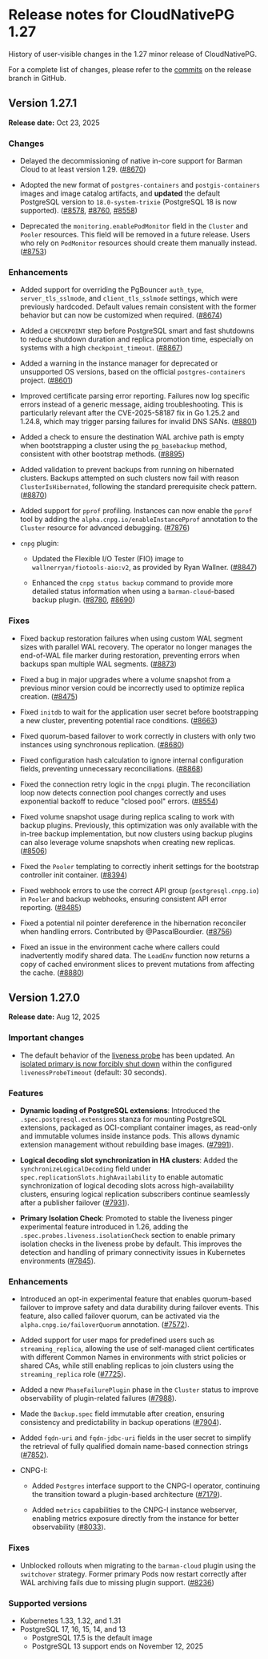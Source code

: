 # Release notes for CloudNativePG 1.27

History of user-visible changes in the 1.27 minor release of CloudNativePG.

For a complete list of changes, please refer to the
[commits](https://github.com/cloudnative-pg/cloudnative-pg/commits/release-1.27)
on the release branch in GitHub.

<!-- TODO: add to 1.27.1 when the fix is available
### Enhancements:

- Enabled simultaneous image and configuration changes, allowing you to update
  the container image (including PostgreSQL version or extensions) and
  PostgreSQL configuration settings in the same operation. The operator first
  applies the image change, followed by the configuration changes in a subsequent
  rollout, ensuring safe and consistent cluster updates
  ([#8115](https://github.com/cloudnative-pg/cloudnative-pg/pull/8115)).
-->

## Version 1.27.1

**Release date:** Oct 23, 2025

### Changes

<!-- NO: 1.25 -->
- Delayed the decommissioning of native in-core support for Barman Cloud to at
  least version 1.29.
  ([#8670](https://github.com/cloudnative-pg/cloudnative-pg/pull/8670))

- Adopted the new format of `postgres-containers` and `postgis-containers`
  images and image catalog artifacts, and **updated** the default PostgreSQL
  version to `18.0-system-trixie` (PostgreSQL 18 is now supported).
  ([#8578](https://github.com/cloudnative-pg/cloudnative-pg/pull/8578),
  [#8760](https://github.com/cloudnative-pg/cloudnative-pg/pull/8760),
  [#8558](https://github.com/cloudnative-pg/cloudnative-pg/pull/8558))

- Deprecated the `monitoring.enablePodMonitor` field in the `Cluster` and
  `Pooler` resources. This field will be removed in a future release. Users who
  rely on `PodMonitor` resources should create them manually instead.
  ([#8753](https://github.com/cloudnative-pg/cloudnative-pg/pull/8753))

### Enhancements

- Added support for overriding the PgBouncer `auth_type`, `server_tls_sslmode`,
  and `client_tls_sslmode` settings, which were previously hardcoded. Default
  values remain consistent with the former behavior but can now be customized
  when required.
  ([#8674](https://github.com/cloudnative-pg/cloudnative-pg/pull/8674))

- Added a `CHECKPOINT` step before PostgreSQL smart and fast shutdowns to
  reduce shutdown duration and replica promotion time, especially on systems
  with a high `checkpoint_timeout`.
  ([#8867](https://github.com/cloudnative-pg/cloudnative-pg/pull/8867))

- Added a warning in the instance manager for deprecated or unsupported OS
  versions, based on the official `postgres-containers` project.
  ([#8601](https://github.com/cloudnative-pg/cloudnative-pg/pull/8601))

- Improved certificate parsing error reporting. Failures now log specific
  errors instead of a generic message, aiding troubleshooting. This is
  particularly relevant after the CVE-2025-58187 fix in Go 1.25.2 and 1.24.8,
  which may trigger parsing failures for invalid DNS SANs.
  ([#8801](https://github.com/cloudnative-pg/cloudnative-pg/pull/8801))

- Added a check to ensure the destination WAL archive path is empty when
  bootstrapping a cluster using the `pg_basebackup` method, consistent with
  other bootstrap methods.
  ([#8895](https://github.com/cloudnative-pg/cloudnative-pg/pull/8895))

- Added validation to prevent backups from running on hibernated clusters.
  Backups attempted on such clusters now fail with reason
  `ClusterIsHibernated`, following the standard prerequisite check pattern.
  ([#8870](https://github.com/cloudnative-pg/cloudnative-pg/pull/8870))

- Added support for `pprof` profiling. Instances can now enable the `pprof`
  tool by adding the `alpha.cnpg.io/enableInstancePprof` annotation to the
  `Cluster` resource for advanced debugging.
  ([#7876](https://github.com/cloudnative-pg/cloudnative-pg/pull/7876))

- `cnpg` plugin:

   - Updated the Flexible I/O Tester (FIO) image to
     `wallnerryan/fiotools-aio:v2`, as provided by Ryan Wallner.
     ([#8847](https://github.com/cloudnative-pg/cloudnative-pg/pull/8847))

   - Enhanced the `cnpg status backup` command to provide more detailed status
     information when using a `barman-cloud`-based backup plugin.
     ([#8780](https://github.com/cloudnative-pg/cloudnative-pg/pull/8780),
     [#8690](https://github.com/cloudnative-pg/cloudnative-pg/pull/8690))

### Fixes

- Fixed backup restoration failures when using custom WAL segment sizes with
  parallel WAL recovery. The operator no longer manages the end-of-WAL file
  marker during restoration, preventing errors when backups span multiple WAL
  segments.
  ([#8873](https://github.com/cloudnative-pg/cloudnative-pg/pull/8873))

- Fixed a bug in major upgrades where a volume snapshot from a previous minor
  version could be incorrectly used to optimize replica creation.
  ([#8475](https://github.com/cloudnative-pg/cloudnative-pg/pull/8475))

- Fixed `initdb` to wait for the application user secret before bootstrapping
  a new cluster, preventing potential race conditions.
  ([#8663](https://github.com/cloudnative-pg/cloudnative-pg/pull/8663))

<!-- NO: 1.25 --><!-- NO: 1.26 -->
- Fixed quorum-based failover to work correctly in clusters with only two
  instances using synchronous replication.
  ([#8680](https://github.com/cloudnative-pg/cloudnative-pg/pull/8680))

<!-- NO: 1.25 --><!-- NO: 1.26 -->
- Fixed configuration hash calculation to ignore internal configuration fields,
  preventing unnecessary reconciliations.
  ([#8868](https://github.com/cloudnative-pg/cloudnative-pg/pull/8868))

- Fixed the connection retry logic in the `cnpgi` plugin. The reconciliation
  loop now detects connection pool changes correctly and uses exponential
  backoff to reduce "closed pool" errors.
  ([#8554](https://github.com/cloudnative-pg/cloudnative-pg/pull/8554))

- Fixed volume snapshot usage during replica scaling to work with backup plugins.
  Previously, this optimization was only available with the in-tree backup
  implementation, but now clusters using backup plugins can also leverage volume
  snapshots when creating new replicas.
  ([#8506](https://github.com/cloudnative-pg/cloudnative-pg/pull/8506))

- Fixed the `Pooler` templating to correctly inherit settings for the
  bootstrap controller init container.
  ([#8394](https://github.com/cloudnative-pg/cloudnative-pg/pull/8394))

- Fixed webhook errors to use the correct API group (`postgresql.cnpg.io`) in
  `Pooler` and backup webhooks, ensuring consistent API error reporting.
  ([#8485](https://github.com/cloudnative-pg/cloudnative-pg/pull/8485))

- Fixed a potential nil pointer dereference in the hibernation reconciler when
  handling errors. Contributed by @PascalBourdier.
  ([#8756](https://github.com/cloudnative-pg/cloudnative-pg/pull/8756))

- Fixed an issue in the environment cache where callers could inadvertently
  modify shared data. The `LoadEnv` function now returns a copy of cached
  environment slices to prevent mutations from affecting the cache.
  ([#8880](https://github.com/cloudnative-pg/cloudnative-pg/pull/8880))

## Version 1.27.0

**Release date:** Aug 12, 2025

### Important changes

- The default behavior of the [liveness probe](../instance_manager.md#liveness-probe) has been updated.
  An [isolated primary is now forcibly shut down](../instance_manager.md#primary-isolation)
  within the configured `livenessProbeTimeout` (default: 30 seconds).

### Features

- **Dynamic loading of PostgreSQL extensions**: Introduced the
  `.spec.postgresql.extensions` stanza for mounting PostgreSQL extensions,
  packaged as OCI-compliant container images, as read-only and immutable volumes
  inside instance pods. This allows dynamic extension management without
  rebuilding base images.
  ([#7991](https://github.com/cloudnative-pg/cloudnative-pg/pull/7991)).

- **Logical decoding slot synchronization in HA clusters**: Added the
  `synchronizeLogicalDecoding` field under
  `spec.replicationSlots.highAvailability` to enable automatic synchronization of
  logical decoding slots across high-availability clusters, ensuring logical
  replication subscribers continue seamlessly after a publisher failover
  ([#7931](https://github.com/cloudnative-pg/cloudnative-pg/pull/7931)).

- **Primary Isolation Check**: Promoted to stable the liveness pinger
  experimental feature introduced in 1.26, adding the
  `.spec.probes.liveness.isolationCheck` section to enable primary isolation
  checks in the liveness probe by default. This improves the detection and
  handling of primary connectivity issues in Kubernetes environments
  ([#7845](https://github.com/cloudnative-pg/cloudnative-pg/pull/7845)).

### Enhancements

- Introduced an opt-in experimental feature that enables quorum-based failover
  to improve safety and data durability during failover events. This feature,
  also called failover quorum, can be activated via the
  `alpha.cnpg.io/failoverQuorum` annotation.
  ([#7572](https://github.com/cloudnative-pg/cloudnative-pg/pull/7572)).

- Added support for user maps for predefined users such as `streaming_replica`,
  allowing the use of self-managed client certificates with different Common
  Names in environments with strict policies or shared CAs, while still enabling
  replicas to join clusters using the `streaming_replica` role
  ([#7725](https://github.com/cloudnative-pg/cloudnative-pg/pull/7725)).

- Added a new `PhaseFailurePlugin` phase in the `Cluster` status to improve
  observability of plugin-related failures
  ([#7988](https://github.com/cloudnative-pg/cloudnative-pg/pull/7988)).

- Made the `Backup.spec` field immutable after creation, ensuring consistency
  and predictability in backup operations
  ([#7904](https://github.com/cloudnative-pg/cloudnative-pg/pull/7904)).

- Added `fqdn-uri` and `fqdn-jdbc-uri` fields in the user secret to simplify
  the retrieval of fully qualified domain name-based connection strings
  ([#7852](https://github.com/cloudnative-pg/cloudnative-pg/pull/7852)).

- CNPG-I:

    - Added `Postgres` interface support to the CNPG-I operator, continuing the
      transition toward a plugin-based architecture
      ([#7179](https://github.com/cloudnative-pg/cloudnative-pg/pull/7179)).

    - Added `metrics` capabilities to the CNPG-I instance webserver, enabling
      metrics exposure directly from the instance for better observability
      ([#8033](https://github.com/cloudnative-pg/cloudnative-pg/pull/8033)).

### Fixes

- Unblocked rollouts when migrating to the `barman-cloud` plugin using the
  `switchover` strategy. Former primary Pods now restart correctly after WAL
  archiving fails due to missing plugin support.
  ([#8236](https://github.com/cloudnative-pg/cloudnative-pg/pull/8236))

### Supported versions

- Kubernetes 1.33, 1.32, and 1.31
- PostgreSQL 17, 16, 15, 14, and 13
    - PostgreSQL 17.5 is the default image
    - PostgreSQL 13 support ends on November 12, 2025
